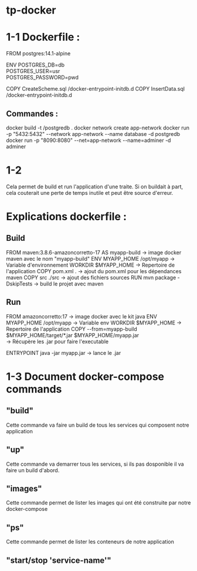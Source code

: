 # tp-docker

# 1-1 Dockerfile :  

FROM postgres:14.1-alpine

ENV POSTGRES_DB=db \
   POSTGRES_USER=usr \
   POSTGRES_PASSWORD=pwd

COPY CreateScheme.sql /docker-entrypoint-initdb.d
COPY InsertData.sql /docker-entrypoint-initdb.d

## Commandes : 

docker build -t <username>/postgredb .
docker network create app-network
docker run -p "5432:5432" --network app-network --name database -d postgredb
docker run -p "8090:8080" --net=app-network --name=adminer -d adminer

# 1-2
Cela permet de build et run l'application d'une traite. Si on buildait à part, cela couterait une perte de temps inutile et peut être source d'erreur.

# Explications dockerfile :

## Build
FROM maven:3.8.6-amazoncorretto-17 AS myapp-build   -> image docker maven avec le nom "myapp-build"
ENV MYAPP_HOME /opt/myapp                           -> Variable d'environnement
WORKDIR $MYAPP_HOME                                 -> Repertoire de l'application
COPY pom.xml .                                      -> ajout du pom.xml pour les dépendances maven
COPY src ./src                                      -> ajout des fichiers sources
RUN mvn package -DskipTests                         -> build le projet avec maven

## Run
FROM amazoncorretto:17                              -> image docker avec le kit java
ENV MYAPP_HOME /opt/myapp                           -> Variable env
WORKDIR $MYAPP_HOME                                 -> Repertoire de l'application
COPY --from=myapp-build $MYAPP_HOME/target/*.jar $MYAPP_HOME/myapp.jar  
                                                    -> Récupère les .jar pour faire l'executable

ENTRYPOINT java -jar myapp.jar                      -> lance le .jar

# 1-3 Document docker-compose commands

## "build"

Cette commande va faire un build de tous les services qui composent notre application

## "up"

Cette commande va demarrer tous les services, si ils pas dosponible il va faire un build d'abord.

## "images"

Cette commande permet de lister les images qui ont été construite par notre docker-compose

## "ps"

Cette commande permet de lister les conteneurs de notre application

## "start/stop 'service-name'"
